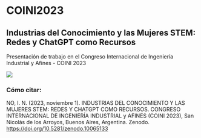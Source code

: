 # COINI2023
## Industrias del Conocimiento y las Mujeres STEM: Redes y ChatGPT como Recursos

Presentación de trabajo en el Congreso Internacional de Ingeniería Industrial y Afines - COINI 2023

![](https://i.giphy.com/media/oSVKvV5j4mIyA/giphy.webp)


### Cómo citar:
NO, I. N. (2023, noviembre 1). INDUSTRIAS DEL CONOCIMIENTO Y LAS MUJERES STEM: REDES Y CHATGPT COMO RECURSOS. CONGRESO INTERNACIONAL DE INGENIERÍA INDUSTRIAL y AFINES (COINI 2023), San Nicolás de los Arroyos, Buenos Aires, Argentina. Zenodo. https://doi.org/10.5281/zenodo.10065133
